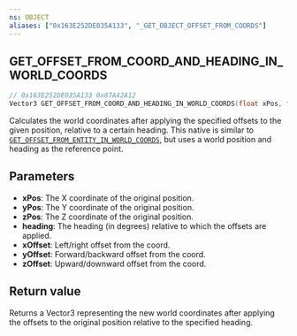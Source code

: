 ```yaml
---
ns: OBJECT
aliases: ["0x163E252DE035A133", "_GET_OBJECT_OFFSET_FROM_COORDS"]
---
```

## GET_OFFSET_FROM_COORD_AND_HEADING_IN_WORLD_COORDS 

```c
// 0x163E252DE035A133 0x87A42A12
Vector3 GET_OFFSET_FROM_COORD_AND_HEADING_IN_WORLD_COORDS(float xPos, float yPos, float zPos, float heading, float xOffset, float yOffset, float zOffset);
```

Calculates the world coordinates after applying the specified offsets to the given position, relative to a certain heading.
This native is similar to [`GET_OFFSET_FROM_ENTITY_IN_WORLD_COORDS`](#_0x1899F328B0E12848), but uses a world position and heading as the reference point.

## Parameters
* **xPos**: The X coordinate of the original position.
* **yPos**: The Y coordinate of the original position.
* **zPos**: The Z coordinate of the original position.
* **heading**: The heading (in degrees) relative to which the offsets are applied.
* **xOffset**: Left/right offset from the coord.
* **yOffset**: Forward/backward offset from the coord.
* **zOffset**: Upward/downward offset from the coord.

## Return value
Returns a Vector3 representing the new world coordinates after applying the offsets to the original position relative to the specified heading.
